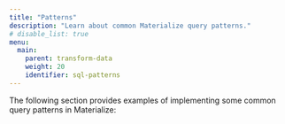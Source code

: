 ```yaml
---
title: "Patterns"
description: "Learn about common Materialize query patterns."
# disable_list: true
menu:
  main:
    parent: transform-data
    weight: 20
    identifier: sql-patterns
---
```


The following section provides examples of implementing some common query
patterns in Materialize:
